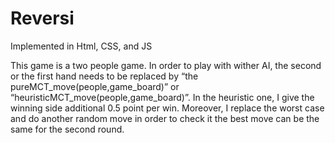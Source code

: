 # Reversi

Implemented in Html, CSS, and JS


This game is a two people game. In order to play with wither AI, the second or the first hand needs 
to be replaced by “the pureMCT_move(people,game_board)” or “heuristicMCT_move(people,game_board)”.
In the heuristic one, I give the winning side additional 0.5 point per win.
Moreover, I replace the worst case and do another random move in order to check it the best move can be the same for the second round.
